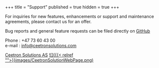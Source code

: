 +++
title = "Support"
published = true
hidden = true
+++

For inquiries for new features, enhancements or support and maintenance agreements, please contact us for an offer.

Bug reports and general feature requests can be filed directly on [GitHub](https://github.com/OPM/ResInsight/issues?state=open)

Phone : +47 73 60 43 00 <br>
e-mail : info@ceetronsolutions.com

[Ceetron Solutions AS](http://www.ceetronsolutions.com)
<a href="http://www.ceetronsolutions.com">![]({{< relref "">}}images/CeetronSolutionWebPage.png)</a>

